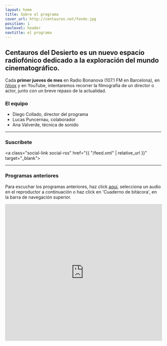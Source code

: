 ```yaml
---
layout: home
title: Sobre el programa
cover_url: http://centauros.net/fondo.jpg
position: 1
navlevel: header
navtitle: el programa
---
```

## Centauros del Desierto es un nuevo espacio radiofónico dedicado a la exploración del mundo cinematográfico.

Cada **primer jueves de mes** en Radio Bonanova (107.1 FM en Barcelona), en [iVoox](https://www.ivoox.com/podcast-centauros-del-desierto_sq_f1495004_1.html "iVoox") y en YouTube, intentaremos recorrer la filmografía de un director o actor, junto con un breve repaso de la actualidad.

### El equipo
* Diego Collado, director del programa
* Lucas Puncernau, colaborador
* Ana Valverde, técnica de sonido

---
### Suscríbete

<a class="social-link social-rss" href="{{ "/feed.xml" | relative_url  }}" target="_blank">
<i class="icon-rss"></i>
</a>
<a class="social-link social-twitter" href="http://www.ivoox.com/s_p2_495004_1.html">
<i class="icon-podcast"></i>
</a>
<a class="social-link social-twitter" href="https://itunes.apple.com/es/podcast/centauros-del-desierto/id1341624405?l=en&mt=2">
<i class="icon-itunes"></i>
</a>


---
### Programas anteriores

Para escuchar los programas anteriores, haz click [aquí](/bitacora/ "Cuaderno de bitácora"), selecciona un audio en el reproductor a continuación o haz click en 'Cuaderno de bitácora', en la barra de navegación superior.

<iframe src="http://www.ivoox.com/player_es_podcast_495004_1.html" width="100%" style="border: 1px solid #D7D7D7;" height="440" frameborder="0" allowfullscreen="0" scrolling="no" ></iframe>

